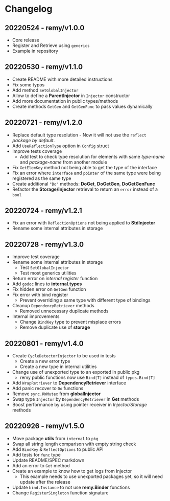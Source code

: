 # Changelog

## 20220524 - remy/v1.0.0

- Core release
- Register and Retrieve using `generics`
- Example in repository

## 20220530 - remy/v1.1.0

- Create README with more detailed instructions
- Fix some typos
- Add method `SetGlobalInjector`
- Allow to define a **ParentInjector** in `Injector` constructor
- Add more documentation in public types/methods
- Create methods `GetGen` and `GetGenFunc` to pass values dynamically

## 20220721 - remy/v1.2.0

- Replace default type resolution - Now it will not use the `reflect` _package by default_.
- Add `UseReflectionType` option in `Config` struct
- Improve tests coverage
    - Add test to check type resolution for elements with same _type-name_ and _package-name_ from another module
- Fix `GetElemKey` method not being able to get the type of the interface
- Fix an error where `interface` and `pointer` of the same type were being registered as the same type
- Create additional `"Do"` methods: **DoGet**, **DoGetGen**, **DoGetGenFunc**
- Refactor the **Storage/Injector** retrieval to return an `error` instead of a `bool`

## 20220724 - remy/v1.2.1

- Fix an error with `ReflectionOptions` not being applied to **StdInjector**
- Rename some internal attributes in storage

## 20220728 - remy/v1.3.0

- Improve test coverage
- Rename some internal attributes in storage
    - Test `SetGlobalInjector`
    - Test most generics utilities
- Return error on _internal register_ function
- Add `godoc` lines to **internal.types**
- Fix hidden error on `GetGen` function
- Fix error with bind register
    - Prevent overriding a same type with different type of bindings
- Cleanup `DependencyRetriever` methods
    - Removed unnecessary duplicate methods
- Internal improvements
    - Change `BindKey` type to prevent misplace errors
    - Remove duplicate use of **storage**

## 20220801 - remy/v1.4.0

- Create `CycleDetectorInjector` to be used in tests
    - Create a new error type
    - Create a new type in internal utilities
- Change use of unexported type to an exported in public pkg
    - remy public functions now use `Bind[T]` instead of `types.Bind[T]`
- Add `WrapRetriever` to **DependencyRetriever** interface
- Add panic recover to `Do` functions
- Remove `sync.RWMutex` from **globalInjector**
- Swap type `Injector` by `DependencyRetriever` in **Get** methods
- Boost performance by using pointer receiver in _Injector/Storage_ methods

## 20220926 - remy/v1.5.0

- Move package **utils** from `internal` to `pkg`
- Swap all string length comparison with empty string check
- Add `BindKey` & `ReflectOptions` to public API
- Add tests for `func` type
- Update README/SPEC markdown
- Add an error to `Get` method
- Create an example to know how to get logs from Injector
    - This example needs to use unexported packages yet, so it will need update after the release
- Update `bind.Instance` to not use **remy.Binder** functions
- Change `RegisterSingleton` function signature
